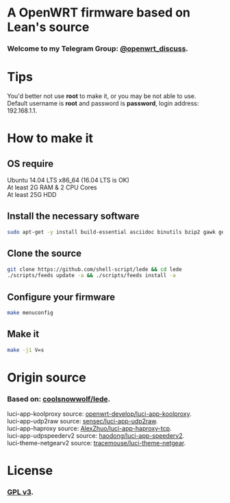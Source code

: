# A OpenWRT firmware based on Lean's source
### Welcome to my Telegram Group: [@openwrt\_discuss](https://t.me/openwrt_discuss).

# Tips
You'd better not use **root** to make it, or you may be not able to use.<br/>
Default username is **root** and password is **password**, login address: 192.168.1.1.

# How to make it
## OS require
Ubuntu 14.04 LTS x86\_64 (16.04 LTS is OK)<br>
At least 2G RAM & 2 CPU Cores<br>
At least 25G HDD<br>

## Install the necessary software
```bash
sudo apt-get -y install build-essential asciidoc binutils bzip2 gawk gettext git libncurses5-dev libz-dev patch unzip zlib1g-dev lib32gcc1 libc6-dev-i386 subversion flex uglifyjs git-core gcc-multilib p7zip p7zip-full msmtp libssl-dev texinfo libglib2.0-dev xmlto qemu-utils upx libelf-dev autoconf automake libtool autopoint
```

## Clone the source
```bash
git clone https://github.com/shell-script/lede && cd lede
./scripts/feeds update -a && ./scripts/feeds install -a
```

## Configure your firmware
```bash
make menuconfig
```

## Make it
```bash
make -j1 V=s
```

# Origin source
### Based on: [coolsnowwolf/lede](https://github.com/coolsnowwolf/lede).<br/>
luci-app-koolproxy source: [openwrt-develop/luci-app-koolproxy](https://github.com/openwrt-develop/luci-app-koolproxy).<br/>
luci-app-udp2raw source: [sensec/luci-app-udp2raw](https://github.com/sensec/luci-app-udp2raw).<br/>
luci-app-haproxy source: [AlexZhuo/luci-app-haproxy-tcp](https://github.com/AlexZhuo/luci-app-haproxy-tcp).<br/>
luci-app-udpspeederv2 source: [haodong/luci-app-speederv2](https://github.com/haodong/luci-app-speederv2).<br/>
luci-theme-netgearv2 source: [tracemouse/luci-theme-netgear](https://github.com/tracemouse/luci-theme-netgear).

# License
### [GPL v3](https://www.gnu.org/licenses/gpl-3.0.html).
